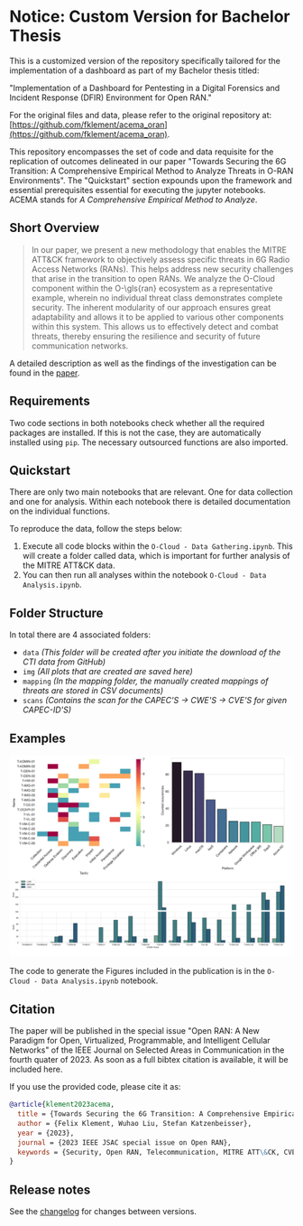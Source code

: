 # Notice: Custom Version for Bachelor Thesis

This is a customized version of the repository specifically tailored for the implementation of a dashboard as part of my Bachelor thesis titled:

"Implementation of a Dashboard for Pentesting in a Digital Forensics and Incident Response (DFIR) Environment for Open RAN."

For the original files and data, please refer to the original repository at: [https://github.com/fklement/acema_oran](https://github.com/fklement/acema_oran).


This repository encompasses the set of code and data requisite for the replication of outcomes delineated in our paper "Towards Securing the 6G Transition: A Comprehensive Empirical Method to Analyze Threats in O-RAN Environments". The "Quickstart" section expounds upon the framework and essential prerequisites essential for executing the jupyter notebooks. ACEMA stands for _A Comprehensive Empirical Method to Analyze_.

## Short Overview

> In our paper, we present a new methodology that enables the MITRE ATT&CK framework to objectively assess specific threats in 6G Radio Access Networks (RANs). This helps address new security challenges that arise in the transition to open RANs.
> We analyze the O-Cloud component within the O-\gls{ran} ecosystem as a representative example, wherein no individual threat class demonstrates complete security.
> The inherent modularity of our approach ensures great adaptability and allows it to be applied to various other components within this system. This allows us to effectively detect and combat threats, thereby ensuring the resilience and security of future communication networks.

A detailed description as well as the findings of the investigation can be found in the [paper]().

## Requirements

Two code sections in both notebooks check whether all the required packages are installed. If this is not the case, they are automatically installed using `pip`. The necessary outsourced functions are also imported.

## Quickstart

There are only two main notebooks that are relevant. One for data collection and one for analysis. Within each notebook there is detailed documentation on the individual functions.

To reproduce the data, follow the steps below:

1. Execute all code blocks within the `O-Cloud - Data Gathering.ipynb`. This will create a folder called data, which is important for further analysis of the MITRE ATT&CK data.
2. You can then run all analyses within the notebook `O-Cloud - Data Analysis.ipynb`.

## Folder Structure

In total there are 4 associated folders:

- `data` _(This folder will be created after you initiate the download of the CTI data from GitHub)_
- `img` _(All plots that are created are saved here)_
- `mapping` _(In the mapping folder, the manually created mappings of threats are stored in CSV documents)_
- `scans` _(Contains the scan for the CAPEC'S -> CWE'S -> CVE'S for given CAPEC-ID'S)_

## Examples

![Publication figures](img/figures.png)

The code to generate the Figures included in the publication is in the `O-Cloud - Data Analysis.ipynb` notebook.

## Citation

The paper will be published in the special issue "Open RAN: A New Paradigm for Open, Virtualized, Programmable, and Intelligent Cellular Networks" of the IEEE Journal on Selected Areas in Communication in the fourth quater of 2023. As soon as a full bibtex citation is available, it will be included here.

If you use the provided code, please cite it as:

```bibtex
@article{klement2023acema,
  title = {Towards Securing the 6G Transition: A Comprehensive Empirical Method to Analyze Threats in O-RAN Environments},
  author = {Felix Klement, Wuhao Liu, Stefan Katzenbeisser},
  year = {2023},
  journal = {2023 IEEE JSAC special issue on Open RAN},
  keywords = {Security, Open RAN, Telecommunication, MITRE ATT\&CK, CVE, CWE}
}
```

## Release notes

See the [changelog](CHANGELOG.md) for changes between versions.

